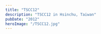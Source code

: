 ```yaml
---
title: "TSCC12"
description: "TSCC12 in Hsinchu, Taiwan"
pubDate: "2012"
heroImage: "/TSCC12.jpg"
---
```



